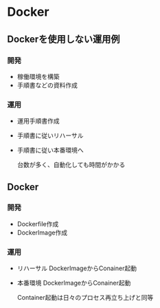 # Docker

## Dockerを使用しない運用例

### 開発

- 稼働環境を構築
- 手順書などの資料作成

### 運用

- 運用手順書作成
- 手順書に従いリハーサル
- 手順書に従い本番環境へ

    台数が多く、自動化しても時間がかかる

## Docker

### 開発

- Dockerfile作成
- DockerImage作成

### 運用

- リハーサル
    DockerImageからConainer起動
- 本番環境
    DockerImageからConainer起動

    Container起動は日々のプロセス再立ち上げと同等

